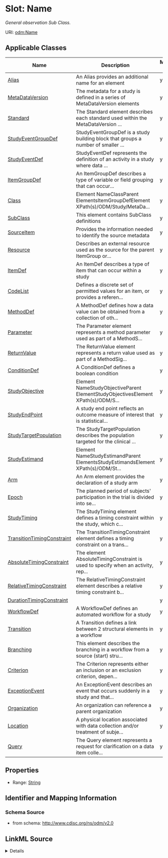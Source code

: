 # Slot: Name


_General observation Sub Class._



URI: [odm:Name](http://www.cdisc.org/ns/odm/v2.0/Name)



<!-- no inheritance hierarchy -->




## Applicable Classes

| Name | Description | Modifies Slot |
| --- | --- | --- |
[Alias](Alias.md) | An Alias provides an additional name for an element |  yes  |
[MetaDataVersion](MetaDataVersion.md) | The metadata for a study is defined in a series of MetaDataVersion elements |  yes  |
[Standard](Standard.md) | The Standard element describes each standard used within the MetaDataVersion ... |  yes  |
[StudyEventGroupDef](StudyEventGroupDef.md) | StudyEventGroupDef is a study building block that groups a number of smaller ... |  yes  |
[StudyEventDef](StudyEventDef.md) | StudyEventDef represents the definition of an activity in a study where data ... |  yes  |
[ItemGroupDef](ItemGroupDef.md) | An ItemGroupDef describes a type of variable or field grouping that can occur... |  yes  |
[Class](Class.md) | Element NameClassParent ElementsItemGroupDefElement XPath(s)/ODM/Study/MetaDa... |  yes  |
[SubClass](SubClass.md) | This element contains SubClass definitions |  yes  |
[SourceItem](SourceItem.md) | Provides the information needed to identify the source metadata |  yes  |
[Resource](Resource.md) | Describes an external resource used as the source for the parent ItemGroup or... |  yes  |
[ItemDef](ItemDef.md) | An ItemDef describes a type of item that can occur within a study |  yes  |
[CodeList](CodeList.md) | Defines a discrete set of permitted values for an item, or provides a referen... |  yes  |
[MethodDef](MethodDef.md) | A MethodDef defines how a data value can be obtained from a collection of oth... |  yes  |
[Parameter](Parameter.md) | The Parameter element represents a method parameter used as part of a MethodS... |  yes  |
[ReturnValue](ReturnValue.md) | The ReturnValue element represents a return value used as part of a MethodSig... |  yes  |
[ConditionDef](ConditionDef.md) | A ConditionDef defines a boolean condition |  yes  |
[StudyObjective](StudyObjective.md) | Element NameStudyObjectiveParent ElementStudyObjectivesElement XPath(s)/ODM/S... |  yes  |
[StudyEndPoint](StudyEndPoint.md) | A study end point reflects an outcome measure of interest that is statistical... |  yes  |
[StudyTargetPopulation](StudyTargetPopulation.md) | The StudyTargetPopulation describes the population targeted for the clinical ... |  yes  |
[StudyEstimand](StudyEstimand.md) | Element NameStudyEstimandParent ElementsStudyEstimandsElement XPath(s)/ODM/St... |  yes  |
[Arm](Arm.md) | An Arm element provides the declaration of a study arm |  yes  |
[Epoch](Epoch.md) | The planned period of subjects' participation in the trial is divided into se... |  yes  |
[StudyTiming](StudyTiming.md) | The StudyTiming element defines a timing constraint within the study, which c... |  yes  |
[TransitionTimingConstraint](TransitionTimingConstraint.md) | The TransitionTimingConstraint element defines a timing constraint on a trans... |  yes  |
[AbsoluteTimingConstraint](AbsoluteTimingConstraint.md) | The element AbsoluteTimingConstraint is used to specify when an activity, rep... |  yes  |
[RelativeTimingConstraint](RelativeTimingConstraint.md) | The RelativeTimingConstraint element describes a relative timing constraint b... |  yes  |
[DurationTimingConstraint](DurationTimingConstraint.md) |  |  yes  |
[WorkflowDef](WorkflowDef.md) | A WorkflowDef defines an automated workflow for a study |  yes  |
[Transition](Transition.md) | A Transition defines a link between 2 structural elements in a workflow |  yes  |
[Branching](Branching.md) | This element describes the branching in a workflow from a source (start) stru... |  yes  |
[Criterion](Criterion.md) | The Criterion represents either an inclusion or an exclusion criterion, depen... |  yes  |
[ExceptionEvent](ExceptionEvent.md) | An ExceptionEvent describes an event that occurs suddenly in a study and that... |  yes  |
[Organization](Organization.md) | An organization can reference a parent organization |  yes  |
[Location](Location.md) | A physical location associated with data collection and/or treatment of subje... |  yes  |
[Query](Query.md) | The Query element represents a request for clarification on a data item colle... |  yes  |







## Properties

* Range: [String](String.md)





## Identifier and Mapping Information







### Schema Source


* from schema: http://www.cdisc.org/ns/odm/v2.0




## LinkML Source

<details>
```yaml
name: Name
description: General observation Sub Class.
from_schema: http://www.cdisc.org/ns/odm/v2.0
rank: 1000
alias: Name
domain_of:
- Alias
- MetaDataVersion
- Standard
- StudyEventGroupDef
- StudyEventDef
- ItemGroupDef
- Class
- SubClass
- SourceItem
- Resource
- ItemDef
- CodeList
- MethodDef
- Parameter
- ReturnValue
- ConditionDef
- StudyObjective
- StudyEndPoint
- StudyTargetPopulation
- StudyEstimand
- Arm
- Epoch
- StudyTiming
- TransitionTimingConstraint
- AbsoluteTimingConstraint
- RelativeTimingConstraint
- DurationTimingConstraint
- WorkflowDef
- Transition
- Branching
- Criterion
- ExceptionEvent
- Organization
- Location
- Query
range: string
any_of:
- range: text
- range: name
- range: StandardName
- range: ItemGroupClass
- range: ItemGroupSubClass

```
</details>